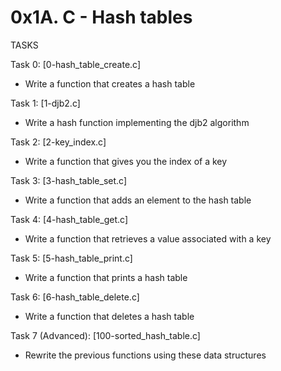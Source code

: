 # 0x1A. C - Hash tables

TASKS

Task 0: [0-hash_table_create.c]
* Write a function that creates a hash table

Task 1: [1-djb2.c]
* Write a hash function implementing the djb2 algorithm

Task 2: [2-key_index.c]
* Write a function that gives you the index of a key

Task 3: [3-hash_table_set.c]
* Write a function that adds an element to the hash table

Task 4: [4-hash_table_get.c]
* Write a function that retrieves a value associated with a key

Task 5: [5-hash_table_print.c]
* Write a function that prints a hash table

Task 6: [6-hash_table_delete.c]
* Write a function that deletes a hash table

Task 7 (Advanced): [100-sorted_hash_table.c]
* Rewrite the previous functions using these data structures
